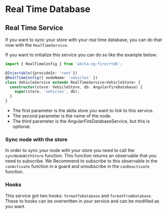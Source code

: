 # Real Time Database
## Real Time Service

If you want to sync your store with your real time database, you can do that now with the `RealTimeService`.

If you want to initialize this service you can do so like the example below:

```typescript
import { RealTimeConfig } from 'akita-ng-fire/rtdb';

@Injectable({provideIn: 'root'})
@RealTimeConfig({ nodeName: 'vehicles' })
class VehicleService extends RealTimeService<VehicleState> {
  constructor(store: VehicleStore, db: AngularFireDatabase) {
    super(store, 'vehicles', db);
  }
}

```

- The first parameter is the akita store you want to link to this service.
- The second parameter is the name of the node.
- The third parameter is the AngularFireDatabaseService, but this is optional.

### Sync node with the store

In order to sync your node with your store you need to call the `syncNodeWithStore` function.
This function returns an observable that you need to subscribe.
We Recommend to subscribe to this observable in the `canActivate` function in a guard and
unsubscribe in the `canDeactivate` function.

### Hooks

This service got two hooks: `formatToDatabase` and `formatFromDatabase`.
These to hooks can be overwritten in your service and can be modified as you want.
